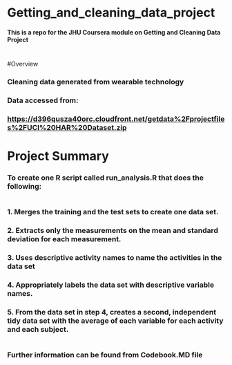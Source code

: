 # Getting_and_cleaning_data_project
#### This is a repo for the JHU Coursera module on Getting and Cleaning Data Project
#

#Overview
### Cleaning data generated from wearable technology
### Data accessed from:
### https://d396qusza40orc.cloudfront.net/getdata%2Fprojectfiles%2FUCI%20HAR%20Dataset.zip
#

# Project Summary
### To create one R script called run_analysis.R that does the following:
#

### 1. Merges the training and the test sets to create one data set.
### 2. Extracts only the measurements on the mean and standard deviation for each measurement.
### 3. Uses descriptive activity names to name the activities in the data set
### 4. Appropriately labels the data set with descriptive variable names.
### 5. From the data set in step 4, creates a second, independent tidy data set with the average of each variable for each activity and each subject.
#

### Further information can be found from Codebook.MD file
